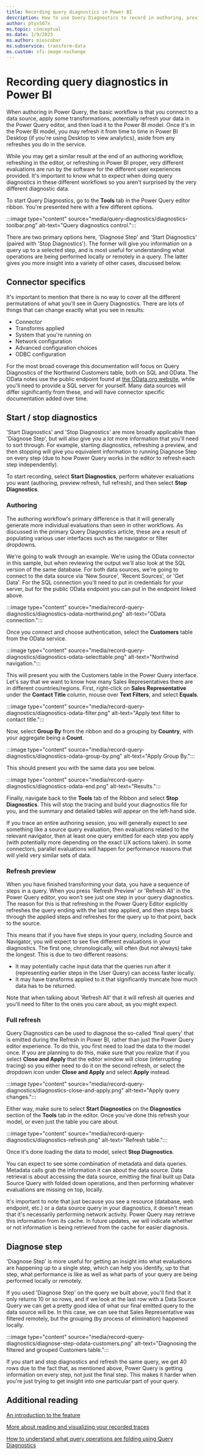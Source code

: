 ```yaml
---
title: Recording query diagnostics in Power BI
description: How to use Query Diagnostics to record in authoring, preview refresh, and full loading/refresh workflows in Power BI
author: ptyx507x
ms.topic: conceptual
ms.date: 1/9/2023
ms.author: miescobar
ms.subservice: transform-data
ms.custom: sfi-image-nochange
---
```



# Recording query diagnostics in Power BI

When authoring in Power Query, the basic workflow is that you connect to a data source, apply some transformations, potentially refresh your data in the Power Query editor, and then load it to the Power BI model. Once it's in the Power BI model, you may refresh it from time to time in Power BI Desktop (if you're using Desktop to view analytics), aside from any refreshes you do in the service.

While you may get a similar result at the end of an authoring workflow, refreshing in the editor, or refreshing in Power BI proper, very different evaluations are run by the software for the different user experiences provided. It's important to know what to expect when doing query diagnostics in these different workflows so you aren't surprised by the very different diagnostic data.

To start Query Diagnostics, go to the **Tools** tab in the Power Query editor ribbon. You're presented here with a few different options.

:::image type="content" source="media/query-diagnostics/diagnostics-toolbar.png" alt-text="Query diagnostics control.":::

There are two primary options here, 'Diagnose Step' and 'Start Diagnostics' (paired with 'Stop Diagnostics'). The former will give you information on a query up to a selected step, and is most useful for understanding what operations are being performed locally or remotely in a query. The latter gives you more insight into a variety of other cases, discussed below.

## Connector specifics

It's important to mention that there is no way to cover all the different permutations of what you'll see in Query Diagnostics. There are lots of things that can change exactly what you see in results:

* Connector
* Transforms applied
* System that you're running on
* Network configuration
* Advanced configuration choices
* ODBC configuration

For the most broad coverage this documentation will focus on Query Diagnostics of the Northwind Customers table, both on SQL and OData. The OData notes use the public endpoint found at [the OData.org website](https://services.odata.org/V4/Northwind/Northwind.svc/), while you'll need to provide a SQL server for yourself. Many data sources will differ significantly from these, and will have connector specific documentation added over time.

## Start / stop diagnostics

'Start Diagnostics' and 'Stop Diagnostics' are more broadly applicable than 'Diagnose Step', but will also give you a lot more information that you'll need to sort through. For example, starting diagnostics, refreshing a preview, and then stopping will give you equivalent information to running Diagnose Step on every step (due to how Power Query works in the editor to refresh each step independently).

To start recording, select **Start Diagnostics**, perform whatever evaluations you want (authoring, preview refresh, full refresh), and then select **Stop Diagnostics**.

### Authoring

The authoring workflow's primary difference is that it will generally generate more individual evaluations than seen in other workflows. As discussed in the primary Query Diagnostics article, these are a result of populating various user interfaces such as the navigator or filter dropdowns.

We're going to walk through an example. We're using the OData connector in this sample, but when reviewing the output we'll also look at the SQL version of the same database. For both data sources, we're going to connect to the data source via 'New Source', 'Recent Sources', or 'Get Data'. For the SQL connection you'll need to put in credentials for your server, but for the public OData endpoint you can put in the endpoint linked above.

:::image type="content" source="media/record-query-diagnostics/diagnostics-odata-northwind.png" alt-text="OData connection.":::

Once you connect and choose authentication, select the **Customers** table from the OData service.

:::image type="content" source="media/record-query-diagnostics/diagnostics-odata-selecttable.png" alt-text="Northwind navigation.":::

This will present you with the Customers table in the Power Query interface. Let's say that we want to know how many Sales Representatives there are in different countries/regions. First, right-click on **Sales Representative** under the **Contact Title** column, mouse over **Text Filters**, and select **Equals**.

:::image type="content" source="media/record-query-diagnostics/diagnostics-odata-filter.png" alt-text="Apply text filter to contact title.":::

Now, select **Group By** from the ribbon and do a grouping by **Country**, with your aggregate being a **Count**.

:::image type="content" source="media/record-query-diagnostics/diagnostics-odata-group-by.png" alt-text="Apply Group By.":::

This should present you with the same data you see below.

:::image type="content" source="media/record-query-diagnostics/diagnostics-odata-end.png" alt-text="Results.":::

Finally, navigate back to the **Tools** tab of the Ribbon and select **Stop Diagnostics**. This will stop the tracing and build your diagnostics file for you, and the summary and detailed tables will appear on the left-hand side.

If you trace an entire authoring session, you will generally expect to see something like a source query evaluation, then evaluations related to the relevant navigator, then at least one query emitted for each step you apply (with potentially more depending on the exact UX actions taken). In some connectors, parallel evaluations will happen for performance reasons that will yield very similar sets of data.

### Refresh preview

When you have finished transforming your data, you have a sequence of steps in a query. When you press 'Refresh Preview' or 'Refresh All' in the Power Query editor, you won't see just one step in your query diagnostics. The reason for this is that refreshing in the Power Query Editor explicitly refreshes the query ending with the last step applied, and then steps back through the applied steps and refreshes for the query up to that point, back to the source.

This means that if you have five steps in your query, including Source and Navigator, you will expect to see five different evaluations in your diagnostics. The first one, chronologically, will often (but not always) take the longest. This is due to two different reasons:

* It may potentially cache input data that the queries run after it (representing earlier steps in the User Query) can access faster locally.
* It may have transforms applied to it that significantly truncate how much data has to be returned.

Note that when talking about 'Refresh All' that it will refresh all queries and you'll need to filter to the ones you care about, as you might expect.

### Full refresh

Query Diagnostics can be used to diagnose the so-called 'final query' that is emitted during the Refresh in Power BI, rather than just the Power Query editor experience. To do this, you first need to load the data to the model once. If you are planning to do this, make sure that you realize that if you select **Close and Apply** that the editor window will close (interrupting tracing) so you either need to do it on the second refresh, or select the dropdown icon under **Close and Apply** and select **Apply** instead.

:::image type="content" source="media/record-query-diagnostics/diagnostics-close-and-apply.png" alt-text="Apply query changes.":::

Either way, make sure to select **Start Diagnostics** on the **Diagnostics** section of the **Tools** tab in the editor. Once you've done this refresh your model, or even just the table you care about.

:::image type="content" source="media/record-query-diagnostics/diagnostics-refresh.png" alt-text="Refresh table.":::

Once it's done loading the data to model, select **Stop Diagnostics**.

You can expect to see some combination of metadata and data queries. Metadata calls grab the information it can about the data source. Data retrieval is about accessing the data source, emitting the final built up Data Source Query with folded down operations, and then performing whatever evaluations are missing on top, locally.

It's important to note that just because you see a resource (database, web endpoint, etc.) or a data source query in your diagnostics, it doesn't mean that it's necessarily performing network activity. Power Query may retrieve this information from its cache. In future updates, we will indicate whether or not information is being retrieved from the cache for easier diagnosis.

## Diagnose step

'Diagnose Step' is more useful for getting an insight into what evaluations are happening up to a single step, which can help you identify, up to that step, what performance is like as well as what parts of your query are being performed locally or remotely.

If you used 'Diagnose Step' on the query we built above, you'll find that it only returns 10 or so rows, and if we look at the last row with a Data Source Query we can get a pretty good idea of what our final emitted query to the data source will be. In this case, we can see that Sales Representative was filtered remotely, but the grouping (by process of elimination) happened locally.

:::image type="content" source="media/record-query-diagnostics/diagnose-step-odata-customers.png" alt-text="Diagnosing the filtered and grouped Customers table.":::

If you start and stop diagnostics and refresh the same query, we get 40 rows due to the fact that, as mentioned above, Power Query is getting information on every step, not just the final step. This makes it harder when you're just trying to get insight into one particular part of your query.

## Additional reading

[An introduction to the feature](QueryDiagnostics.md)

[More about reading and visualizing your recorded traces](ReadingQueryDiagnostics.md)

[How to understand what query operations are folding using Query Diagnostics](QueryDiagnosticsFolding.md)
